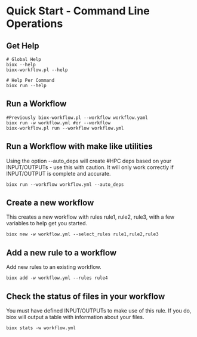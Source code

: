 # Quick Start - Command Line Operations

## Get Help

```
# Global Help
biox --help
biox-workflow.pl --help

# Help Per Command
biox run --help
```

## Run a Workflow

```
#Previously biox-workflow.pl --workflow workflow.yaml
biox run -w workflow.yml #or --workflow
biox-workflow.pl run --workflow workflow.yml
```

## Run a Workflow with make like utilities

Using the option --auto\_deps will create \#HPC deps based on your INPUT/OUTPUTs - use this with caution. It will only work correctly if INPUT/OUTPUT is complete and accurate.

```
biox run --workflow workflow.yml --auto_deps
```

## Create a new workflow

This creates a new workflow with rules rule1, rule2, rule3, with a few variables to help get you started.

```
biox new -w workflow.yml --select_rules rule1,rule2,rule3
```

## Add a new rule to a workflow

Add new rules to an existing workflow.

```
biox add -w workflow.yml --rules rule4
```

## Check the status of files in your workflow

You must have defined INPUT/OUTPUTs to make use of this rule. If you do, biox will output a table with information about your files.

```
biox stats -w workflow.yml
```



